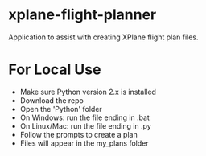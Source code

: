 # xplane-flight-planner
Application to assist with creating XPlane flight plan files.

# For Local Use
* Make sure Python version 2.x is installed
* Download the repo
* Open the 'Python' folder
* On Windows: run the file ending in .bat
* On Linux/Mac: run the file ending in .py
* Follow the prompts to create a plan
* Files will appear in the my_plans folder
